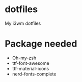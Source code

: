 # dotfiles
My i3wm dotfiles

# Package needed

* Oh-my-zsh
* ttf-font-awesome
* ttf-material-icons
* nerd-fonts-complete
